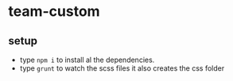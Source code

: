 # team-custom

## setup
* type `npm i` to install al the dependencies.
* type `grunt` to watch the scss files it also creates the css folder